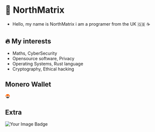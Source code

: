 # 🗻 NorthMatrix
- Hello, my name is NorthMatrix i am a programer from the UK 🇬🇧 ☕️
## 🔥 My interests
- Maths, CyberSecurity
- Opensource software, Privacy
- Operating Systems, Rust language
- Cryptography, Ethical hacking 

## Monero Wallet
<img src="monero.png" alt="Monero Logo" width="16" height="16">

## Extra
<img src="https://tryhackme-badges.s3.amazonaws.com/Shifter420.png" alt="Your Image Badge" />
